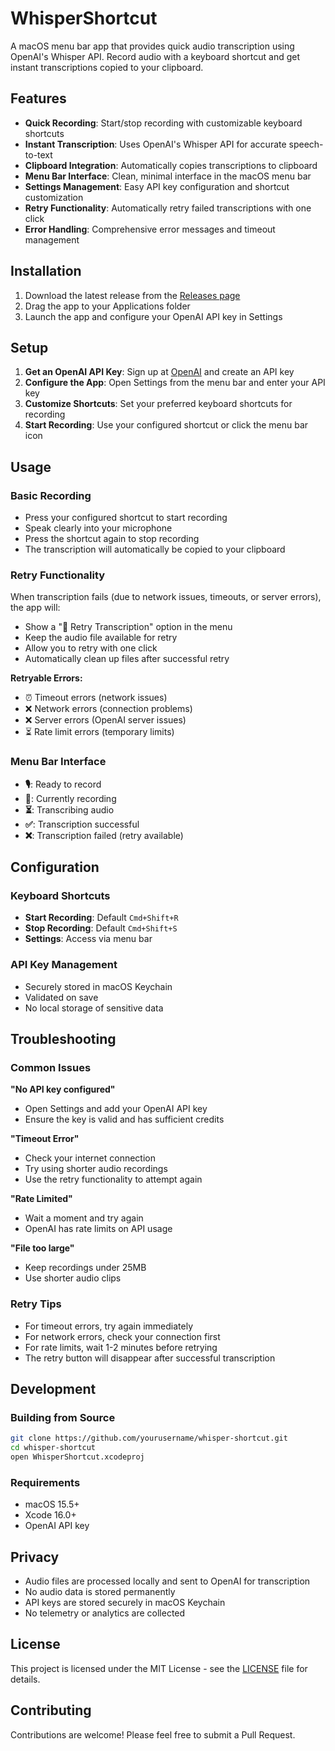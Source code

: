 # WhisperShortcut

A macOS menu bar app that provides quick audio transcription using OpenAI's Whisper API. Record audio with a keyboard shortcut and get instant transcriptions copied to your clipboard.

## Features

- **Quick Recording**: Start/stop recording with customizable keyboard shortcuts
- **Instant Transcription**: Uses OpenAI's Whisper API for accurate speech-to-text
- **Clipboard Integration**: Automatically copies transcriptions to clipboard
- **Menu Bar Interface**: Clean, minimal interface in the macOS menu bar
- **Settings Management**: Easy API key configuration and shortcut customization
- **Retry Functionality**: Automatically retry failed transcriptions with one click
- **Error Handling**: Comprehensive error messages and timeout management

## Installation

1. Download the latest release from the [Releases page](https://github.com/yourusername/whisper-shortcut/releases)
2. Drag the app to your Applications folder
3. Launch the app and configure your OpenAI API key in Settings

## Setup

1. **Get an OpenAI API Key**: Sign up at [OpenAI](https://platform.openai.com/) and create an API key
2. **Configure the App**: Open Settings from the menu bar and enter your API key
3. **Customize Shortcuts**: Set your preferred keyboard shortcuts for recording
4. **Start Recording**: Use your configured shortcut or click the menu bar icon

## Usage

### Basic Recording
- Press your configured shortcut to start recording
- Speak clearly into your microphone
- Press the shortcut again to stop recording
- The transcription will automatically be copied to your clipboard

### Retry Functionality
When transcription fails (due to network issues, timeouts, or server errors), the app will:
- Show a "🔄 Retry Transcription" option in the menu
- Keep the audio file available for retry
- Allow you to retry with one click
- Automatically clean up files after successful retry

**Retryable Errors:**
- ⏰ Timeout errors (network issues)
- ❌ Network errors (connection problems)
- ❌ Server errors (OpenAI server issues)
- ⏳ Rate limit errors (temporary limits)

### Menu Bar Interface
- **🎙️**: Ready to record
- **🔴**: Currently recording
- **⏳**: Transcribing audio
- **✅**: Transcription successful
- **❌**: Transcription failed (retry available)

## Configuration

### Keyboard Shortcuts
- **Start Recording**: Default `Cmd+Shift+R`
- **Stop Recording**: Default `Cmd+Shift+S`
- **Settings**: Access via menu bar

### API Key Management
- Securely stored in macOS Keychain
- Validated on save
- No local storage of sensitive data

## Troubleshooting

### Common Issues

**"No API key configured"**
- Open Settings and add your OpenAI API key
- Ensure the key is valid and has sufficient credits

**"Timeout Error"**
- Check your internet connection
- Try using shorter audio recordings
- Use the retry functionality to attempt again

**"Rate Limited"**
- Wait a moment and try again
- OpenAI has rate limits on API usage

**"File too large"**
- Keep recordings under 25MB
- Use shorter audio clips

### Retry Tips
- For timeout errors, try again immediately
- For network errors, check your connection first
- For rate limits, wait 1-2 minutes before retrying
- The retry button will disappear after successful transcription

## Development

### Building from Source
```bash
git clone https://github.com/yourusername/whisper-shortcut.git
cd whisper-shortcut
open WhisperShortcut.xcodeproj
```

### Requirements
- macOS 15.5+
- Xcode 16.0+
- OpenAI API key

## Privacy

- Audio files are processed locally and sent to OpenAI for transcription
- No audio data is stored permanently
- API keys are stored securely in macOS Keychain
- No telemetry or analytics are collected

## License

This project is licensed under the MIT License - see the [LICENSE](LICENSE) file for details.

## Contributing

Contributions are welcome! Please feel free to submit a Pull Request.
